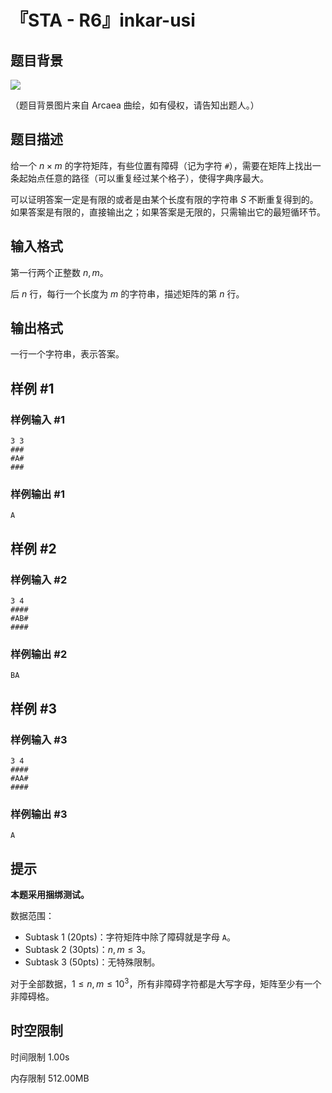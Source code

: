 # 『STA - R6』inkar-usi

## 题目背景

![](https://cdn.luogu.com.cn/upload/image_hosting/n6w1yuda.png)

（题目背景图片来自 Arcaea 曲绘，如有侵权，请告知出题人。）

## 题目描述

给一个 $n\times m$ 的字符矩阵，有些位置有障碍（记为字符 `#`），需要在矩阵上找出一条起始点任意的路径（可以重复经过某个格子），使得字典序最大。

可以证明答案一定是有限的或者是由某个长度有限的字符串 $S$ 不断重复得到的。如果答案是有限的，直接输出之；如果答案是无限的，只需输出它的最短循环节。

## 输入格式

第一行两个正整数 $n,m$。

后 $n$ 行，每行一个长度为 $m$ 的字符串，描述矩阵的第 $n$ 行。

## 输出格式

一行一个字符串，表示答案。

## 样例 #1

### 样例输入 #1

```
3 3
###
#A#
###
```

### 样例输出 #1

```
A
```

## 样例 #2

### 样例输入 #2

```
3 4
####
#AB#
####
```

### 样例输出 #2

```
BA
```

## 样例 #3

### 样例输入 #3

```
3 4
####
#AA#
####
```

### 样例输出 #3

```
A
```

## 提示

**本题采用捆绑测试。**

数据范围：
- Subtask 1 (20pts)：字符矩阵中除了障碍就是字母 `A`。
- Subtask 2 (30pts)：$n,m\le 3$。
- Subtask 3 (50pts)：无特殊限制。

对于全部数据，$1\le n,m\le 10^3$，所有非障碍字符都是大写字母，矩阵至少有一个非障碍格。

## 时空限制



时间限制
1.00s

内存限制
512.00MB